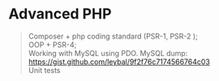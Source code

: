# Advanced PHP
> Composer + php coding standard (PSR-1, PSR-2  );<br/>
> OOP + PSR-4;<br/>
> Working with MySQL using PDO. MySQL dump: <a href="https://gist.github.com/leybal/9f2f76c7174566764c03">https://gist.github.com/leybal/9f2f76c7174566764c03</a><br/>
> Unit tests

